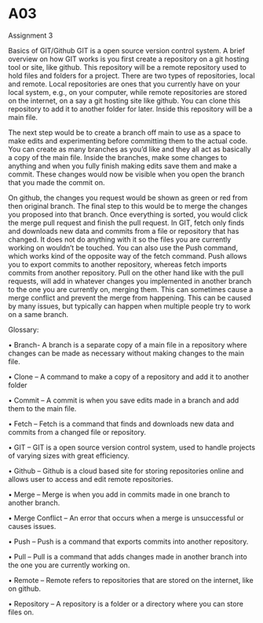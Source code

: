 # A03
Assignment 3

Basics of GIT/Github
GIT is a open source version control system. A brief overview on how GIT works is you first create a repository on a git hosting tool or site, like github. This repository will be a remote repository used to hold files and folders for a project. There are two types of repositories, local and remote. Local repositories are ones that you currently have on your local system, e.g., on your computer, while remote repositories are stored on the internet, on a say a git hosting site like github. You can clone this repository to add it to another folder for later. Inside this repository will be a main file. 

The next step would be to create a branch off main to use as a space to make edits and experimenting before committing them to the actual code. You can create as many branches as you’d like and they all act as basically a copy of the main file. 
Inside the branches, make some changes to anything and when you fully finish making edits save them and make a commit. These changes would now be visible when you open the branch that you made the commit on. 

On github, the changes you request would be shown as green or red from then original branch. The final step to this would be to merge the changes you proposed into that branch. Once everything is sorted, you would click the merge pull request and finish the pull request.
In GIT, fetch only finds and downloads new data and commits from a file or repository that has changed. It does not do anything with it so the files you are currently working on wouldn’t be touched. You can also use the Push command, which works kind of the opposite way of the fetch command. Push allows you to export commits to another repository, whereas fetch imports commits from another repository. Pull on the other hand like with the pull requests, will add in whatever changes you implemented in another branch to the one you are currently on, merging them. This can sometimes cause a merge conflict and prevent the merge from happening. This can be caused by many issues, but typically can happen when multiple people try to work on a same branch.

Glossary:

•	Branch- A branch is a separate copy of a main file in a repository where changes can be made as necessary without making changes to the main file.

•	Clone – A command to make a copy of a repository and add it to another folder

•	Commit – A commit is when you save edits made in a branch and add them to the main file.

•	Fetch – Fetch is a command that finds and downloads new data and commits from a changed file or repository.

•	GIT – GIT is a open source version control system, used to handle projects of varying sizes with great efficiency.

•	Github – Github is a cloud based site for storing repositories online and allows user to access and edit remote repositories.

•	Merge – Merge is when you add in commits made in one branch to another branch.

•	Merge Conflict – An error that occurs when a merge is unsuccessful or causes issues.

•	Push – Push is a command that exports commits into another repository.

•	Pull – Pull is a command that adds changes made in another branch into the one you are currently working on.

•	Remote – Remote refers to repositories that are stored on the internet, like on github.

•	Repository – A repository is a folder or a directory where you can store files on.
